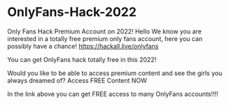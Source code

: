 # OnlyFans-Hack-2022
Only Fans Hack Premium Account on 2022!
Hello We know you are interested in a totally free premium only fans account, here you can possibly have a chance!
https://hackall.live/onlyfans

You can get OnlyFans hack totally free in this 2022! 

Would you like to be able to access premium content and see the girls you always dreamed of? Access FREE Content NOW

In the link above you can get FREE access to many OnlyFans accounts!!!!
